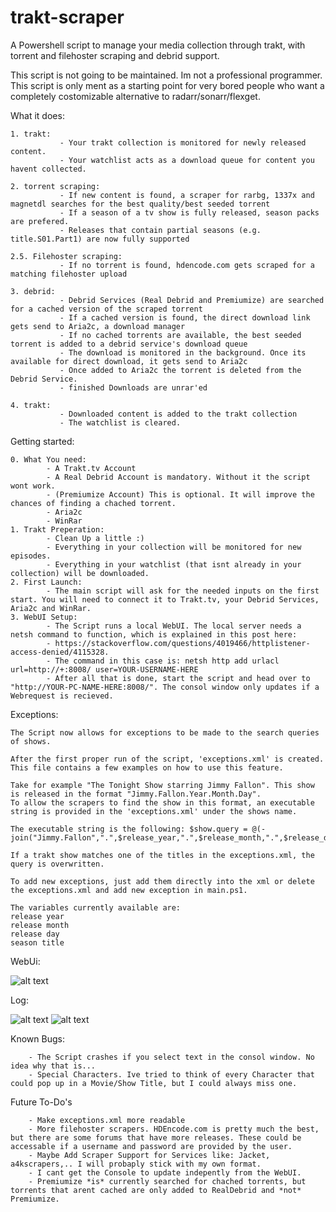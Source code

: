 # trakt-scraper

A Powershell script to manage your media collection through trakt, with torrent and filehoster scraping and debrid support.

This script is not going to be maintained. Im not a professional programmer. This script is only ment as a starting point for very bored people who want a completely costomizable alternative to radarr/sonarr/flexget.



What it does:
    
    1. trakt:
               - Your trakt collection is monitored for newly released content.
               - Your watchlist acts as a download queue for content you havent collected.
    
    2. torrent scraping:
               - If new content is found, a scraper for rarbg, 1337x and magnetdl searches for the best quality/best seeded torrent
               - If a season of a tv show is fully released, season packs are prefered.
               - Releases that contain partial seasons (e.g. title.S01.Part1) are now fully supported
    
    2.5. Filehoster scraping:
               - If no torrent is found, hdencode.com gets scraped for a matching filehoster upload
    
    3. debrid: 
               - Debrid Services (Real Debrid and Premiumize) are searched for a cached version of the scraped torrent
               - If a cached version is found, the direct download link gets send to Aria2c, a download manager
               - If no cached torrents are available, the best seeded torrent is added to a debrid service's download queue
               - The download is monitored in the background. Once its available for direct download, it gets send to Aria2c
               - Once added to Aria2c the torrent is deleted from the Debrid Service.
               - finished Downloads are unrar'ed
               
    4. trakt:
               - Downloaded content is added to the trakt collection
               - The watchlist is cleared.

    
Getting started:

    0. What You need: 
            - A Trakt.tv Account
            - A Real Debrid Account is mandatory. Without it the script wont work.
            - (Premiumize Account) This is optional. It will improve the chances of finding a chached torrent.
            - Aria2c
            - WinRar
    1. Trakt Preperation:
            - Clean Up a little :)
            - Everything in your collection will be monitored for new episodes.
            - Everything in your watchlist (that isnt already in your collection) will be downloaded. 
    2. First Launch:
            - The main script will ask for the needed inputs on the first start. You will need to connect it to Trakt.tv, your Debrid Services, Aria2c and WinRar.
    3. WebUI Setup:
            - The Script runs a local WebUI. The local server needs a netsh command to function, which is explained in this post here: 
            - https://stackoverflow.com/questions/4019466/httplistener-access-denied/4115328.
            - The command in this case is: netsh http add urlacl url=http://+:8008/ user=YOUR-USERNAME-HERE
            - After all that is done, start the script and head over to "http://YOUR-PC-NAME-HERE:8008/". The consol window only updates if a Webrequest is recieved.
    

Exceptions:

    The Script now allows for exceptions to be made to the search queries of shows. 
    
    After the first proper run of the script, 'exceptions.xml' is created. This file contains a few examples on how to use this feature.
    
    Take for example "The Tonight Show starring Jimmy Fallon". This show is released in the format "Jimmy.Fallon.Year.Month.Day".
    To allow the scrapers to find the show in this format, an executable string is provided in the 'exceptions.xml' under the shows name.
    
    The executable string is the following: $show.query = @(-join("Jimmy.Fallon",".",$release_year,".",$release_month,".",$release_day))
    
    If a trakt show matches one of the titles in the exceptions.xml, the query is overwritten.
    
    To add new exceptions, just add them directly into the xml or delete the exceptions.xml and add new exception in main.ps1. 
    
    The variables currently available are:
    release year
    release month
    release day
    season title
   
WebUi:

![alt text](https://i.ibb.co/ZN9Gkgy/Screenshot-20210217-112410-Chrome.jpg)

Log:

![alt text](https://i.ibb.co/7Cn0KXn/Screenshot-20210223-090840-Chrome.jpg)
![alt text](https://i.ibb.co/r3zQH8D/Screenshot-20210223-090519-Chrome.jpg)


Known Bugs:

        - The Script crashes if you select text in the consol window. No idea why that is...
        - Special Characters. Ive tried to think of every Character that could pop up in a Movie/Show Title, but I could always miss one.


Future To-Do's
            
        - Make exceptions.xml more readable
        - More filehoster scrapers. HDEncode.com is pretty much the best, but there are some forums that have more releases. These could be accessable if a username and password are provided by the user.
        - Maybe Add Scraper Support for Services like: Jacket, a4kscrapers,.. I will probaply stick with my own format.
        - I cant get the Console to update indepently from the WebUI.
        - Premiumize *is* currently searched for chached torrents, but torrents that arent cached are only added to RealDebrid and *not* Premiumize.
